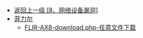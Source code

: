 - [返回上一级 [8、网络设备漏洞]](/8、网络设备漏洞)
- [菲力尔](/8、网络设备漏洞/菲力尔/)
  - [FLIR-AX8-download.php-任意文件下载](/8、网络设备漏洞/菲力尔/FLIR-AX8-download.php-任意文件下载.md)
